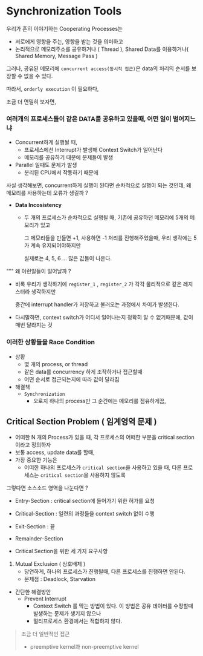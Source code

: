 # Synchronization Tools



우리가 흔히 이야기하는 Cooperating Processes는

- 서로에게 영향을 주는, 영향을 받는 것을 의미하고
- 논리적으로 메모리주소를 공유하거나 ( Thread ), Shared Data를 이용하거나( Shared Memory, Message Pass ) 



그러나,  공유된 메모리에 `concurrent access(동시적 접근)`은 data의 처리의 순서를 보장할 수 없을 수 있다.

따라서, `orderly execution` 이 필요하다, 



조금 더 면밀히 보자면,

### 여러개의 프로세스들이 같은 DATA를 공유하고 있을때, 어떤 일이 벌어지느냐

- Concurrent하게 실행될 때, 
  - 프로세스에선 Interrupt가 발생해 Context Switch가 일어난다
  - 메모리를 공유하기 때문에 문제들이 발생
- Parallel 일때도 문제가 발생
  - 분리된 CPU에서 작동하기 때문에



사실 생각해보면, concurrent하게 실행이 된다면 순차적으로 실행이 되는 것인데, 왜 메모리를 사용하는데 오류가 생길까 ?

- **Data Incosistency**

  - 두 개의 프로세스가 순차적으로 실행될 때, 기존에 공유하던 메모리에 5개의 메모리가 있고

    그 메모리들을 만들면 +1, 사용하면 -1 처리를 진행해주었을때, 우리 생각에는 5가 계속 유지되어야하지만

    실제로는 4, 5, 6 ... 많은 값들이 나온다. 



""" 왜 이런일들이 일어날까 ?

- 비록 우리가 생각하기에 `register_1` , `register_2` 가 각각 물리적으로 같은 레지스터라 생각하지만 

  중간에 interrupt handler가 저장하고 불러오는 과정에서 차이가 발생한다. 

- 다시말하면, context switch가 어디서 일어나는지 정확히 알 수 없기때문에, 값이 매번 달라지는 것



### 이러한 상황들을 Race Condition

- 상황
  - 몇 개의 process, or thread
  - 같은 data를 concurrency 하게 조작하거나 접근할때
  - 어떤 순서로 접근되는지에 따라 값이 달라짐
- 해결책
  - `Synchronization`
    - 오로지 하나의 process만 그 순간에는 메모리를 점유하게끔, 



## Critical Section Problem ( 임계영역 문제 )

- 어떠한 N 개의 Process가 있을 때, 각 프로세스의 어떠한 부분을 critical section이라고 정의하자
- 보통 access, update data를 할때,
- 가장 중요한 기능은
  - 어떠한 하나의 프로세스가 `critical section`을 사용하고 있을 때, 다른 프로세스는 `critical section`을 사용하지 않도록



그렇다면 소스소드 영역을 나눈다면 ?

- Entry-Section   : critical section에 들어가기 위한 허가를 요청
- Critical-Section : 일련의 과정들을 context switch 없이 수행
- Exit-Section      : 끝
- Remainder-Section



- Critical Section을 위한 세 가지 요구사항

1. Mutual Exclusion ( 상호배제 )
   - 당연하게, 하나의 프로세스가 진행될때, 다른 프로세스를 진행하면 안된다.
   - 문제점 : Deadlock, Starvation 



- 간단한 해결방안
  - Prevent Interrupt
    - Context Switch 를 막는 방법이 있다. 이 방법은 공유 데이터를 수정할때 발생하는 문제가 생기지 않으나
    - 멀티프로세스 환경에서는 적합하지 않다.



> 조금 더 일반적인 접근
>
> - preemptive kernel과 non-preemptive kernel

​	